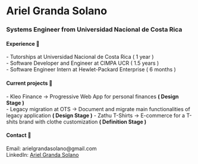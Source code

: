<h1> Ariel Granda Solano </h1> 
<h3> Systems Engineer from Universidad Nacional de Costa Rica </h3>

<h4> Experience 💼 </h4>
<p>  
     - Tutorships at Universidad Nacional de Costa Rica ( 1 year ) <br>
     - Software Developer and Engineer at CIMPA UCR ( 1.5 years ) <br>
     - Software Engineer Intern at Hewlet-Packard Enterprise ( 6 months ) <br>
</p>

<h4> Current projects 💨 </h4>
<p>  
     - Kleo Finance -> Progressive Web App for personal finances <strong>( Design Stage )</strong> <br>
     - Legacy migration at OTS -> Document and migrate main functionalities of legacy application <strong>( Design Stage )</strong>
     - Zathu T-Shirts -> E-commerce for a T-shits brand with clothe customization <strong>( Definition Stage )</strong>
</p>

<h4> Contact 📡 </h4>
<p>  
     Email: arielgrandasolano@gmail.com <br>
     LinkedIn: <a href="https://cr.linkedin.com/in/ariel-granda?trk=profile-badge">Ariel Granda Solano</a> <br>   
</p>
